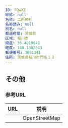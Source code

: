 ```yaml
---
ID: FQwXZ
総称: null
名称: 二所神社
名称読み: null
別名: null
都道府県: 茨城県
区域: 桜川市
緯度: 36.4019849
経度: 140.1302843
郵便番号: 3091341
住所: 茨城県桜川市門毛１３
---
```


## その他

### 参考URL

| URL | 説明          |
| --- | ------------- |
|     | OpenStreetMap |
